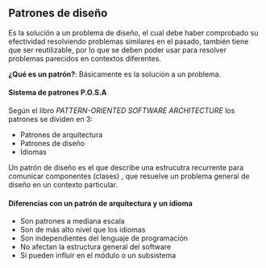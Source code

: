## Patrones de diseño

Es la solución a un problema de diseño, el cual debe haber comprobado su efectividad resolviendo problemas similares en el pasado, también tiene que ser reutilizable, por lo que se deben poder usar para resolver problemas parecidos en contextos diferentes.

**¿Qué es un patrón?**: Básicamente es la solución a un problema.


#### Sistema de patrones P.O.S.A

Según el libro *PATTERN-ORIENTED SOFTWARE ARCHITECTURE* los patrones se dividen en 3: 

- Patrones de arquitectura
- Patrones de diseño
- Idiomas



Un patrón de diseño es el que describe una estrucutra recurrente para comunicar componentes (clases) , que resuelve un problema general de diseño en un contexto particular.



#### Diferencias con un patrón de arquitectura y un idioma

- Son patrones a mediana escala
- Son de más alto nivel que los idiomas
- Son independientes del lenguaje de programación
- No afectan la estructura general del software
- Sí pueden influir en el módulo o un subsistema

